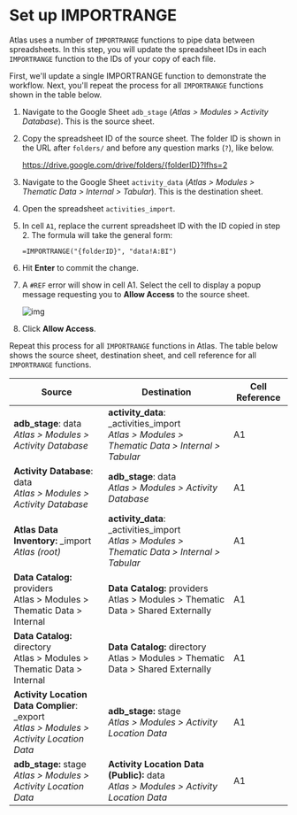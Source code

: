 # Set up IMPORTRANGE

Atlas uses a number of `IMPORTRANGE` functions to pipe data between spreadsheets. In this step, you will update the spreadsheet IDs in each `IMPORTRANGE` function to the IDs of your copy of each file.

First, we'll update a single IMPORTRANGE function to demonstrate the workflow. Next, you'll repeat the process for all `IMPORTRANGE` functions shown in the table below.

1. Navigate to the Google Sheet `adb_stage` (*Atlas > Modules > Activity Database*). This is the source sheet.

2. Copy the spreadsheet ID of the source sheet. The folder ID is shown in the URL after `folders/` and before any question marks (`?`), like below.

   	https://drive.google.com/drive/folders/{folderID}?lfhs=2

3. Navigate to the Google Sheet `activity_data` (*Atlas > Modules > Thematic Data > Internal > Tabular*). This is the destination sheet.

4. Open the spreadsheet `activities_import`.

5. In cell `A1`, replace the current spreadsheet ID with the ID copied in step 2. The formula will take the general form:

   ```
   =IMPORTRANGE("{folderID}", "data!A:BI")
   ```

6. Hit **Enter** to commit the change.

7. A `#REF` error will show in cell A1. Select the cell to display a popup message requesting you to **Allow Access** to the source sheet. 

   ![img](https://storage.googleapis.com/ei-dev-assets/assets/chrome_iE5G2nHxWU.png)

8. Click **Allow Access**.



Repeat this process for all `IMPORTRANGE` functions in Atlas. The table below shows the source sheet, destination sheet, and cell reference for all `IMPORTRANGE` functions.

| Source                                                       | Destination                                                  | Cell Reference |
| ------------------------------------------------------------ | ------------------------------------------------------------ | -------------- |
| **adb_stage**: data<br />*Atlas > Modules > Activity Database* | **activity_data**: _activities_import<br />*Atlas > Modules > Thematic Data > Internal > Tabular* | A1             |
| **Activity Database**: data<br />*Atlas > Modules > Activity Database* | **adb_stage**: data<br />*Atlas > Modules > Activity Database* | A1             |
| **Atlas Data Inventory:** _import<br />*Atlas (root)*        | **activity_data**: _activities_import<br />*Atlas > Modules > Thematic Data > Internal > Tabular* | A1             |
| **Data Catalog:** providers<br />Atlas > Modules > Thematic Data > Internal | **Data Catalog:** providers<br />Atlas > Modules > Thematic Data > Shared Externally | A1             |
| **Data Catalog:** directory<br />Atlas > Modules > Thematic Data > Internal | **Data Catalog:** directory<br />Atlas > Modules > Thematic Data > Shared Externally | A1             |
| **Activity Location Data Complier**: _export<br />*Atlas > Modules > Activity Location Data* | **adb_stage:** stage<br />*Atlas > Modules > Activity Location Data* | A1             |
| **adb_stage:** stage<br />*Atlas > Modules > Activity Location Data* | **Activity Location Data (Public):** data<br />*Atlas > Modules > Activity Location Data* | A1             |

